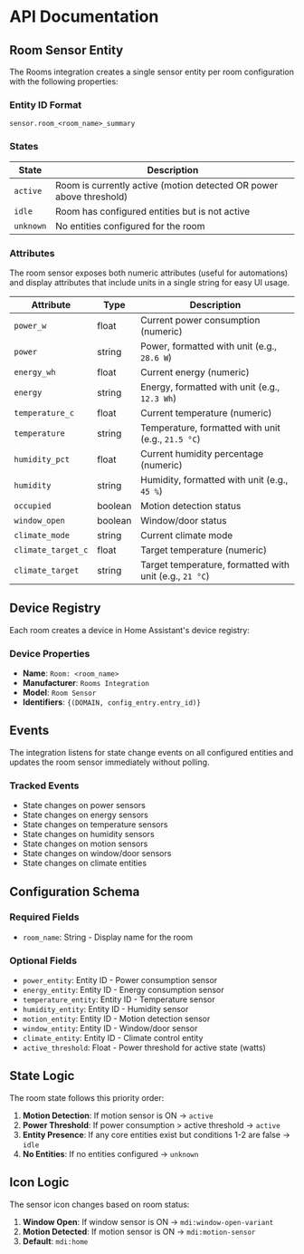# API Documentation

## Room Sensor Entity

The Rooms integration creates a single sensor entity per room configuration with the following properties:

### Entity ID Format
```
sensor.room_<room_name>_summary
```

### States

| State | Description |
|-------|-------------|
| `active` | Room is currently active (motion detected OR power above threshold) |
| `idle` | Room has configured entities but is not active |
| `unknown` | No entities configured for the room |

### Attributes

The room sensor exposes both numeric attributes (useful for automations) and display attributes that include units in a single string for easy UI usage.

| Attribute | Type | Description |
|-----------|------|-------------|
| `power_w` | float | Current power consumption (numeric) |
| `power` | string | Power, formatted with unit (e.g., `28.6 W`) |
| `energy_wh` | float | Current energy (numeric) |
| `energy` | string | Energy, formatted with unit (e.g., `12.3 Wh`) |
| `temperature_c` | float | Current temperature (numeric) |
| `temperature` | string | Temperature, formatted with unit (e.g., `21.5 °C`) |
| `humidity_pct` | float | Current humidity percentage (numeric) |
| `humidity` | string | Humidity, formatted with unit (e.g., `45 %`) |
| `occupied` | boolean | Motion detection status |
| `window_open` | boolean | Window/door status |
| `climate_mode` | string | Current climate mode |
| `climate_target_c` | float | Target temperature (numeric) |
| `climate_target` | string | Target temperature, formatted with unit (e.g., `21 °C`) |

## Device Registry

Each room creates a device in Home Assistant's device registry:

### Device Properties
- **Name**: `Room: <room_name>`
- **Manufacturer**: `Rooms Integration`
- **Model**: `Room Sensor`
- **Identifiers**: `{(DOMAIN, config_entry.entry_id)}`

## Events

The integration listens for state change events on all configured entities and updates the room sensor immediately without polling.

### Tracked Events
- State changes on power sensors
- State changes on energy sensors
- State changes on temperature sensors
- State changes on humidity sensors
- State changes on motion sensors
- State changes on window/door sensors
- State changes on climate entities

## Configuration Schema

### Required Fields
- `room_name`: String - Display name for the room

### Optional Fields
- `power_entity`: Entity ID - Power consumption sensor
- `energy_entity`: Entity ID - Energy consumption sensor
- `temperature_entity`: Entity ID - Temperature sensor
- `humidity_entity`: Entity ID - Humidity sensor
- `motion_entity`: Entity ID - Motion detection sensor
- `window_entity`: Entity ID - Window/door sensor
- `climate_entity`: Entity ID - Climate control entity
- `active_threshold`: Float - Power threshold for active state (watts)

## State Logic

The room state follows this priority order:

1. **Motion Detection**: If motion sensor is ON → `active`
2. **Power Threshold**: If power consumption > active threshold → `active`
3. **Entity Presence**: If any core entities exist but conditions 1-2 are false → `idle`
4. **No Entities**: If no entities configured → `unknown`

## Icon Logic

The sensor icon changes based on room status:

1. **Window Open**: If window sensor is ON → `mdi:window-open-variant`
2. **Motion Detected**: If motion sensor is ON → `mdi:motion-sensor`
3. **Default**: `mdi:home`
